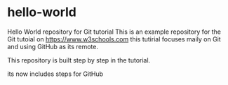 # hello-world
Hello World repository for Git tutorial
This is an example repository for the Git tutoial on https://www.w3schools.com
this tutirial focuses maily on Git and using GitHub as its remote.

This repository is built step by step in the tutorial.

its now includes steps for GitHub
